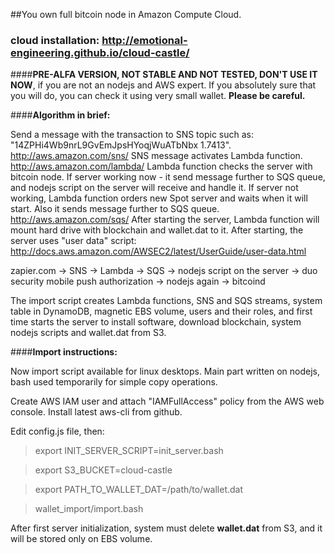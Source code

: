 ##You own full bitcoin node in Amazon Compute Cloud.

### cloud installation: http://emotional-engineering.github.io/cloud-castle/

####**PRE-ALFA VERSION, NOT STABLE AND NOT TESTED, DON'T USE IT NOW**, if you are not an nodejs and AWS expert.
If you absolutely sure that you will do, you can check it using very small wallet.
**Please be careful.**

####**Algorithm in brief:**

Send a message with the transaction to SNS topic such as: "14ZPHi4Wb9nrL9GvEmJpsHYoqjWuATbNbx 1.7413". http://aws.amazon.com/sns/
SNS message activates Lambda function. http://aws.amazon.com/lambda/
Lambda function checks the server with bitcoin node.
If server working now - it send message further to SQS queue, and nodejs script on the server will receive and handle it.
If server not working, Lambda function orders new Spot server and waits when it will start. Also it sends message further to SQS queue. http://aws.amazon.com/sqs/
After starting the server, Lambda function will mount hard drive with blockchain and wallet.dat to it.
After starting, the server uses "user data" script: http://docs.aws.amazon.com/AWSEC2/latest/UserGuide/user-data.html

zapier.com -> SNS -> Lambda -> SQS -> nodejs script on the server -> duo security mobile push authorization -> nodejs again -> bitcoind

The import script creates Lambda functions, SNS and SQS streams, system table in DynamoDB, magnetic EBS volume, users and their roles, and first time starts the server to install software, download blockchain, system nodejs scripts and wallet.dat from S3.

####**Import instructions:**

Now import script available for linux desktops.
Main part written on nodejs, bash used temporarily for simple copy operations.

Create AWS IAM user and attach "IAMFullAccess" policy from the AWS web console.
Install latest aws-cli from github.

Edit config.js file, then:

> export INIT_SERVER_SCRIPT=init_server.bash

> export S3_BUCKET=cloud-castle

> export PATH_TO_WALLET_DAT=/path/to/wallet.dat

> wallet_import/import.bash

After first server initialization, system must delete **wallet.dat** from S3, and it will be stored only on EBS volume.
